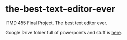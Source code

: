 # the-best-text-editor-ever
ITMD 455 Final Project. The best text editor ever.

Google Drive folder full of powerpoints and stuff is [here](https://drive.google.com/drive/folders/1UJiZYLMT7yfVdGPuze4RJC04f-y84Xov?usp=sharing).
